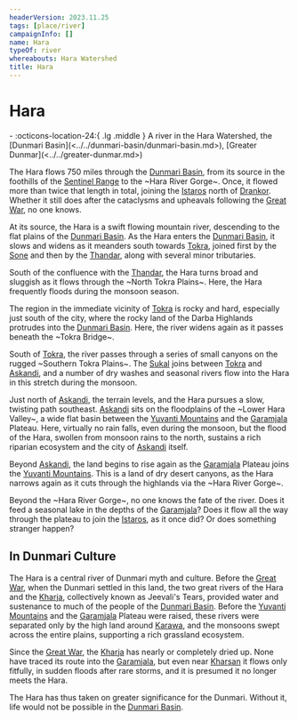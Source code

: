 ```yaml
---
headerVersion: 2023.11.25
tags: [place/river]
campaignInfo: []
name: Hara
typeOf: river
whereabouts: Hara Watershed
title: Hara
---
```

# Hara
<div class="grid cards ext-narrow-margin ext-one-column" markdown>
-    :octicons-location-24:{ .lg .middle } A river in the Hara Watershed, the [Dunmari Basin](<../../dunmari-basin/dunmari-basin.md>), [Greater Dunmar](<../../greater-dunmar.md>)  
</div>


The Hara flows 750 miles through the [Dunmari Basin](<../../dunmari-basin/dunmari-basin.md>), from its source in the foothills of the [Sentinel Range](<../../../sentinel-range/sentinel-range.md>) to the ~Hara River Gorge~. Once, it flowed more than twice that length in total, joining the [Istaros](<../../../istaros-watershed/rivers/istaros.md>) north of [Drankor](<../../../../history/drankorian-era/drankor.md>). Whether it still does after the cataclysms and upheavals following the [Great War](<../../../../events/1500s/great-war.md>), no one knows.

At its source, the Hara is a swift flowing mountain river, descending to the  flat plains of the [Dunmari Basin](<../../dunmari-basin/dunmari-basin.md>). As the Hara enters the [Dunmari Basin](<../../dunmari-basin/dunmari-basin.md>), it slows and widens as it meanders south towards [Tokra](<../../realms/dunmar/central-dunmar/tokra/tokra.md>), joined first by the [Sone](<./sone.md>) and then by the [Thandar](<./thandar.md>), along with several minor tributaries. 

South of the confluence with the [Thandar](<./thandar.md>), the Hara turns broad and sluggish as it flows through the ~North Tokra Plains~. Here, the Hara frequently floods during the monsoon season. 

The region in the immediate vicinity of [Tokra](<../../realms/dunmar/central-dunmar/tokra/tokra.md>) is rocky and hard, especially just south of the city, where the rocky land of the Darba Highlands protrudes into the [Dunmari Basin](<../../dunmari-basin/dunmari-basin.md>). Here, the river widens again as it passes beneath the ~Tokra Bridge~. 

South of [Tokra](<../../realms/dunmar/central-dunmar/tokra/tokra.md>), the river passes through a series of small canyons on the rugged ~Southern Tokra Plains~. The [Sukal](<./sukal.md>) joins between [Tokra](<../../realms/dunmar/central-dunmar/tokra/tokra.md>) and [Askandi](<../../realms/dunmar/central-dunmar/askandi.md>), and a number of dry washes and seasonal rivers flow into the Hara in this stretch during the monsoon. 

Just north of [Askandi](<../../realms/dunmar/central-dunmar/askandi.md>), the terrain levels, and the Hara pursues a slow, twisting path southeast. [Askandi](<../../realms/dunmar/central-dunmar/askandi.md>) sits on the floodplains of the ~Lower Hara Valley~, a wide flat basin between the [Yuvanti Mountains](<../../yuvanti-mountains.md>) and the [Garamjala](<../../garamjala-plateau/garamjala-desert.md>) Plateau. Here, virtually no rain falls, even during the monsoon, but the flood of the Hara, swollen from monsoon rains to the north, sustains a rich riparian ecosystem and the city of [Askandi](<../../realms/dunmar/central-dunmar/askandi.md>) itself. 

Beyond [Askandi](<../../realms/dunmar/central-dunmar/askandi.md>), the land begins to rise again as the [Garamjala](<../../garamjala-plateau/garamjala-desert.md>) Plateau joins the [Yuvanti Mountains](<../../yuvanti-mountains.md>). This is a land of dry desert canyons, as the Hara narrows again as it cuts through the highlands via the ~Hara River Gorge~. 

Beyond the ~Hara River Gorge~, no one knows the fate of the river. Does it feed a seasonal lake in the depths of the [Garamjala](<../../garamjala-plateau/garamjala-desert.md>)? Does it flow all the way through the plateau to join the [Istaros](<../../../istaros-watershed/rivers/istaros.md>), as it once did? Or does something stranger happen?
## In Dunmari Culture

The Hara is a central river of Dunmari myth and culture. Before the [Great War](<../../../../events/1500s/great-war.md>), when the Dunmari settled in this land, the two great rivers of the Hara and the [Kharja](<../../../istaros-watershed/rivers/kharja.md>), collectively known as Jeevali's Tears, provided water and sustenance to much of the people of the [Dunmari Basin](<../../dunmari-basin/dunmari-basin.md>). Before the [Yuvanti Mountains](<../../yuvanti-mountains.md>) and the [Garamjala](<../../garamjala-plateau/garamjala-desert.md>) Plateau were raised, these rivers were separated only by the high land around [Karawa](<../../realms/dunmar/eastern-dunmar/karawa.md>), and the monsoons swept across the entire plains, supporting a rich grassland ecosystem.

Since the [Great War](<../../../../events/1500s/great-war.md>), the [Kharja](<../../../istaros-watershed/rivers/kharja.md>) has nearly or completely dried up. None have traced its route into the [Garamjala](<../../garamjala-plateau/garamjala-desert.md>), but even near [Kharsan](<../../dunmari-basin/kharsan.md>) it flows only fitfully, in sudden floods after rare storms, and it is presumed it no longer meets the Hara. 

The Hara has thus taken on greater significance for the Dunmari. Without it, life would not be possible in the [Dunmari Basin](<../../dunmari-basin/dunmari-basin.md>). 

